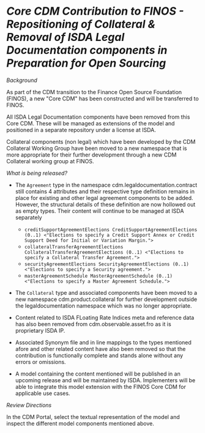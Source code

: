 # *Core CDM Contribution to FINOS - Repositioning of Collateral & Removal of ISDA Legal Documentation components in Preparation for Open Sourcing*

_Background_

As part of the CDM transition to the Finance Open Source Foundation (FINOS), a new "Core CDM" has been constructed and will be transferred to FINOS. 

All ISDA Legal Documentation components have been removed from this Core CDM. These will be managed as extensions of the model and positioned in a separate repository under a license at ISDA. 

Collateral components (non legal) which have been developed by the CDM Collateral Working Group have been moved to a new namespace that is more appropriate for their further development through a new CDM Collateral working group at FINOS.

_What is being released?_

- The `Agreement` type in the namespace cdm.legaldocumentation.contract still contains 4 attributes and their respective type definition remains in place for existing and other legal agreement components to be added. However, the structural details of these definition are now hollowed out as empty types. Their content will continue to be managed at ISDA separately
	-  `creditSupportAgreementElections CreditSupportAgreementElections (0..1) <"Elections to specify a Credit Support Annex or Credit Support Deed for Initial or Variation Margin.">`
	-  `collateralTransferAgreementElections CollateralTransferAgreementElections (0..1) <"Elections to specify a Collateral Transfer Agreement.">`
	-  `securityAgreementElections SecurityAgreementElections (0..1) <"Elections to specify a Security agreement.">`
	-  `masterAgreementSchedule MasterAgreementSchedule (0..1) <"Elections to specify a Master Agreement Schedule.">`

-  The  `Collateral` type and associated components have been moved to a new namespace cdm.product.collateral for further development outside the legaldocumentation namespace which was no longer appropriate.

-  Content related to ISDA FLoating Rate Indices meta and reference data has also been removed from cdm.observable.asset.fro as it is proprietary ISDA IP.

-  Associated Synonym file and in line mappings to the types mentioned afore and other related content have also been removed so that the contribution is functionally complete and stands alone without any errors or omissions.

-  A model containing the content mentioned will be published in an upcoming release and will be maintained by ISDA. Implementers will be able to integrate this model extension with the FINOS Core CDM for applicable use cases.

_Review Directions_

In the CDM Portal, select the textual representation of the model and inspect the different model components mentioned above.
